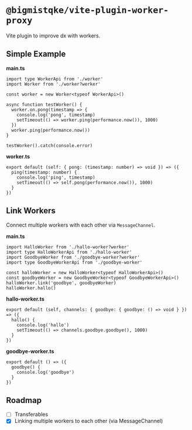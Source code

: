 # `@bigmistqke/vite-plugin-worker-proxy`

Vite plugin to improve dx with workers.

## Simple Example

**main.ts**

```tsx
import type WorkerApi from './worker'
import Worker from './worker?werker'

const worker = new Worker<typeof WorkerApi>()

async function testWorker() {
  worker.on.pong(timestamp => {
    console.log('pong', timestamp)
    setTimeout(() => worker.ping(performance.now()), 1000)
  })
  worker.ping(performance.now())
}

testWorker().catch(console.error)
```

**worker.ts**

```tsx
export default (self: { pong: (timestamp: number) => void }) => ({
  ping(timestamp: number) {
    console.log('ping', timestamp)
    setTimeout(() => self.pong(performance.now()), 1000)
  }
})
```

## Link Workers

Connect multiple workers with each other via `MessageChannel`.

**main.ts**

```tsx
import HalloWorker from './hallo-worker?werker'
import type HalloWorkerApi from './hallo-worker'
import GoodbyeWorker from './goodbye-worker?werker'
import type GoodbyeWorkerApi from './goodbye-worker'

const halloWorker = new HalloWorker<typeof HalloWorkerApi>()
const goodbyeWorker = new GoodbyeWorker<typeof GoodbyeWorkerApi>()
halloWorker.link('goodbye', goodbyeWorker)
halloWorker.hallo()
```

**hallo-worker.ts**

```tsx
export default (self, channels: { goodbye: { goodbye: () => void } }) => ({
  hallo() {
    console.log('hallo')
    setTimeout(() => channels.goodbye.goodbye(), 1000)
  }
})
```

**goodbye-worker.ts**

```tsx
export default () => ({
  goodbye() {
    console.log('goodbye')
  }
})
```

## Roadmap

- [ ] Transferables
- [x] Linking multiple workers to each other (via MessageChannel)
